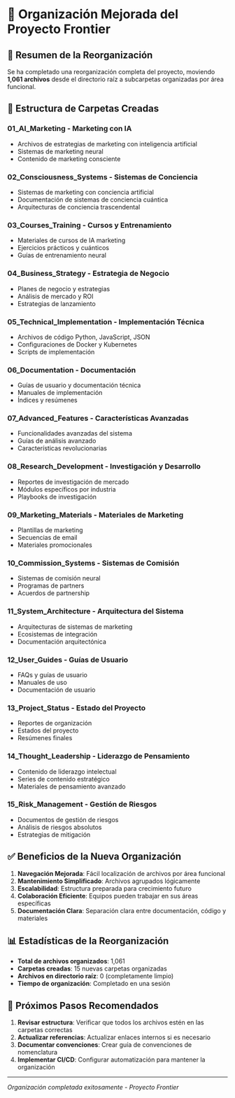 # 📁 Organización Mejorada del Proyecto Frontier

## 🎯 Resumen de la Reorganización

Se ha completado una reorganización completa del proyecto, moviendo **1,061 archivos** desde el directorio raíz a subcarpetas organizadas por área funcional.

## 📂 Estructura de Carpetas Creadas

### **01_AI_Marketing** - Marketing con IA
- Archivos de estrategias de marketing con inteligencia artificial
- Sistemas de marketing neural
- Contenido de marketing consciente

### **02_Consciousness_Systems** - Sistemas de Conciencia
- Sistemas de marketing con conciencia artificial
- Documentación de sistemas de conciencia cuántica
- Arquitecturas de conciencia trascendental

### **03_Courses_Training** - Cursos y Entrenamiento
- Materiales de cursos de IA marketing
- Ejercicios prácticos y cuánticos
- Guías de entrenamiento neural

### **04_Business_Strategy** - Estrategia de Negocio
- Planes de negocio y estrategias
- Análisis de mercado y ROI
- Estrategias de lanzamiento

### **05_Technical_Implementation** - Implementación Técnica
- Archivos de código Python, JavaScript, JSON
- Configuraciones de Docker y Kubernetes
- Scripts de implementación

### **06_Documentation** - Documentación
- Guías de usuario y documentación técnica
- Manuales de implementación
- Índices y resúmenes

### **07_Advanced_Features** - Características Avanzadas
- Funcionalidades avanzadas del sistema
- Guías de análisis avanzado
- Características revolucionarias

### **08_Research_Development** - Investigación y Desarrollo
- Reportes de investigación de mercado
- Módulos específicos por industria
- Playbooks de investigación

### **09_Marketing_Materials** - Materiales de Marketing
- Plantillas de marketing
- Secuencias de email
- Materiales promocionales

### **10_Commission_Systems** - Sistemas de Comisión
- Sistemas de comisión neural
- Programas de partners
- Acuerdos de partnership

### **11_System_Architecture** - Arquitectura del Sistema
- Arquitecturas de sistemas de marketing
- Ecosistemas de integración
- Documentación arquitectónica

### **12_User_Guides** - Guías de Usuario
- FAQs y guías de usuario
- Manuales de uso
- Documentación de usuario

### **13_Project_Status** - Estado del Proyecto
- Reportes de organización
- Estados del proyecto
- Resúmenes finales

### **14_Thought_Leadership** - Liderazgo de Pensamiento
- Contenido de liderazgo intelectual
- Series de contenido estratégico
- Materiales de pensamiento avanzado

### **15_Risk_Management** - Gestión de Riesgos
- Documentos de gestión de riesgos
- Análisis de riesgos absolutos
- Estrategias de mitigación

## ✅ Beneficios de la Nueva Organización

1. **Navegación Mejorada**: Fácil localización de archivos por área funcional
2. **Mantenimiento Simplificado**: Archivos agrupados lógicamente
3. **Escalabilidad**: Estructura preparada para crecimiento futuro
4. **Colaboración Eficiente**: Equipos pueden trabajar en sus áreas específicas
5. **Documentación Clara**: Separación clara entre documentación, código y materiales

## 📊 Estadísticas de la Reorganización

- **Total de archivos organizados**: 1,061
- **Carpetas creadas**: 15 nuevas carpetas organizadas
- **Archivos en directorio raíz**: 0 (completamente limpio)
- **Tiempo de organización**: Completado en una sesión

## 🚀 Próximos Pasos Recomendados

1. **Revisar estructura**: Verificar que todos los archivos estén en las carpetas correctas
2. **Actualizar referencias**: Actualizar enlaces internos si es necesario
3. **Documentar convenciones**: Crear guía de convenciones de nomenclatura
4. **Implementar CI/CD**: Configurar automatización para mantener la organización

---

*Organización completada exitosamente - Proyecto Frontier*
